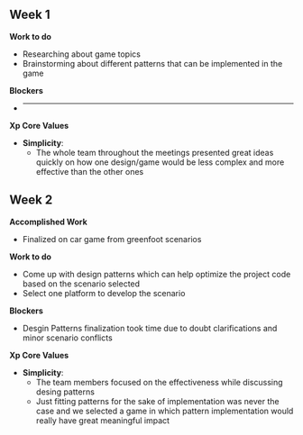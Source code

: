 ## Week 1

**Work to do**
* Researching about game topics
* Brainstorming about different patterns that can be implemented in the game

**Blockers** 
* ---

**Xp Core Values**
* **Simplicity**: 
  * The whole team throughout the meetings presented great ideas quickly on how one design/game would be less complex and more effective than the other ones

## Week 2

**Accomplished Work**
* Finalized on car game from greenfoot scenarios

**Work to do**
* Come up with design patterns which can help optimize the project code based on the scenario selected
* Select one platform to develop the scenario

**Blockers**
* Desgin Patterns finalization took time due to doubt clarifications and minor scenario conflicts 

**Xp Core Values**
* **Simplicity**: 
  * The team members focused on the effectiveness while discussing desing patterns
  * Just fitting patterns for the sake of implementation was never the case and we selected a game in which pattern implementation would really have great meaningful impact
